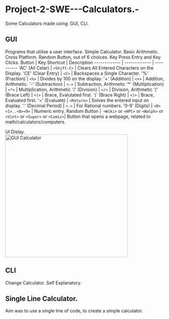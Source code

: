 # Project-2-SWE---Calculators.-
Some Calculators made using: GUI, CLI. 

## GUI 
Programs that utilise a user interface.
Simple Calculator.
Basic Arithmetic.
Cross Platform.
Random Button, out of 6 choices.
Key Press Entry and Key Clicks.
Button |	Key Shortcut |	Description
 ------------- | ------------- | ---------- 
'AC'  (All Celar) |	`<Shift-C>`	| Clears All Entered Characters on the Display.
'CE'  (Clear Entry) |	`<C>` |	Backspaces a Single Character.
'%'  (Fraction) |	`<%>`	| Divides by 100 on the display.
'+' (Addition)	| `<+>` |	Addition, Arithmetic.
'-' (Subtraction)	| `<->` |	Subtraction, Arithmetic
'*' (Multiplication) |	`<*>`	| Multiplication, Arithmetic
'/' (Division) |	`</>` |	Division, Arithmetic
'(' (Brace Left) |	`<(>`	| Brace, Evalutated first.
')' (Brace Right)	| `<)>` |	Brace, Evaluated first.
'=' (Evaluate) |	`<Return>` |	Solves the entered input on display.
'.' (Decimal Period)	| `<.>` |	For Rational numbers.
'0-9' (Digits) |	`<0><1>..<8><9>` |	Numeric entry.
Random Button	|` <Wiki>` or `<HPC>` or `<Walph>` or `<Vint>` or `<Super>` or `<Comic>`|	Button that opens a webpage, related to math/calculators/computers.

UI Dislay.  
<img width="387" alt="GUI Calculator" src="https://user-images.githubusercontent.com/124969526/219829677-16ac5c56-02ee-4c1d-ac3a-e2e042d49187.png">

## CLI 
Change Calculator. 
Self Explanatory. 

## Single Line Calculator. 
Aim was to use a single line of code, to create a simple calculator. 

